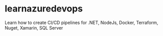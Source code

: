 # learnazuredevops
Learn how to create CI/CD pipelines for .NET, NodeJs, Docker, Terraform, Nuget, Xamarin, SQL Server
